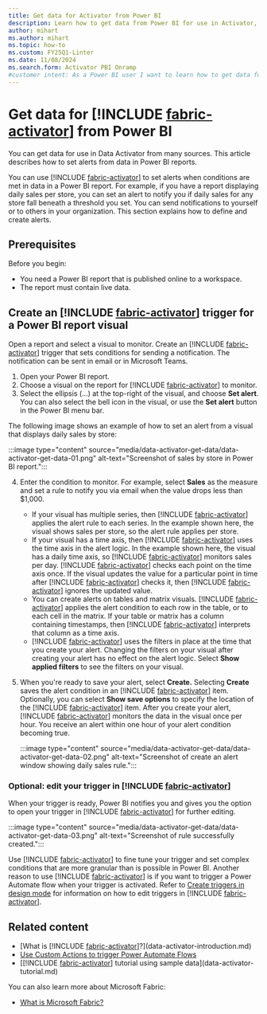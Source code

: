 ```yaml
---
title: Get data for Activator from Power BI
description: Learn how to get data from Power BI for use in Activator, integrate it into your workflows, and take advantage of powerful data analysis capabilities.
author: mihart
ms.author: mihart
ms.topic: how-to
ms.custom: FY25Q1-Linter
ms.date: 11/08/2024
ms.search.form: Activator PBI Onramp
#customer intent: As a Power BI user I want to learn how to get data for Activator in Power BI.
---
```


 # Get data for [!INCLUDE [fabric-activator](../includes/fabric-activator.md)] from Power BI

You can get data for use in Data Activator from many sources. This article describes how to set alerts from data in Power BI reports.

You can use [!INCLUDE [fabric-activator](../includes/fabric-activator.md)] to set alerts when conditions are met in data in a Power BI report. For example, if you have a report displaying daily sales per store, you can set an alert to notify you if daily sales for any store fall beneath a threshold you set. You can send notifications to yourself or to others in your organization. This section explains how to define and create alerts.

## Prerequisites

Before you begin:

* You need a Power BI report that is published online to a workspace.
* The report must contain live data.

## Create an [!INCLUDE [fabric-activator](../includes/fabric-activator.md)] trigger for a Power BI report visual

Open a report and select a visual to monitor. Create an [!INCLUDE [fabric-activator](../includes/fabric-activator.md)] trigger that sets conditions for sending a notification. The notification can be sent in email or in Microsoft Teams.

1. Open your Power BI report.
2. Choose a visual on the report for [!INCLUDE [fabric-activator](../includes/fabric-activator.md)] to monitor.
3. Select the ellipsis (…) at the top-right of the visual, and choose **Set alert**. You can also select the bell icon in the visual, or use the **Set alert** button in the Power BI menu bar.

The following image shows an example of how to set an alert from a visual that displays daily sales by store:

:::image type="content" source="media/data-activator-get-data/data-activator-get-data-01.png" alt-text="Screenshot of sales by store in Power BI report.":::

4. Enter the condition to monitor. For example, select **Sales** as the measure and set a rule to notify you via email when the value drops less than $1,000. 

    * If your visual has multiple series, then [!INCLUDE [fabric-activator](../includes/fabric-activator.md)] applies the alert rule to each series. In the example shown here, the visual shows sales per store, so the alert rule applies per store.
    * If your visual has a time axis, then [!INCLUDE [fabric-activator](../includes/fabric-activator.md)] uses the time axis in the alert logic. In the example shown here, the visual has a daily time axis, so [!INCLUDE [fabric-activator](../includes/fabric-activator.md)] monitors sales per day. [!INCLUDE [fabric-activator](../includes/fabric-activator.md)] checks each point on the time axis once. If the visual updates the value for a particular point in time after [!INCLUDE [fabric-activator](../includes/fabric-activator.md)] checks it, then [!INCLUDE [fabric-activator](../includes/fabric-activator.md)] ignores the updated value.
    * You can create alerts on tables and matrix visuals. [!INCLUDE [fabric-activator](../includes/fabric-activator.md)] applies the alert condition to each row in the table, or to each cell in the matrix. If your table or matrix has a column containing timestamps, then [!INCLUDE [fabric-activator](../includes/fabric-activator.md)] interprets that column as a time axis.
    * [!INCLUDE [fabric-activator](../includes/fabric-activator.md)] uses the filters in place at the time that you create your alert. Changing the filters on your visual after creating your alert has no effect on the alert logic. Select **Show applied filters** to see the filters on your visual.

5. When you're ready to save your alert, select **Create.** Selecting **Create** saves the alert condition in an [!INCLUDE [fabric-activator](../includes/fabric-activator.md)] item. Optionally, you can select **Show save options** to specify the location of the [!INCLUDE [fabric-activator](../includes/fabric-activator.md)] item. After you create your alert, [!INCLUDE [fabric-activator](../includes/fabric-activator.md)] monitors the data in the visual once per hour. You receive an alert within one hour of your alert condition becoming true.

    :::image type="content" source="media/data-activator-get-data/data-activator-get-data-02.png" alt-text="Screenshot of create an alert window showing daily sales rule.":::

### Optional: edit your trigger in [!INCLUDE [fabric-activator](../includes/fabric-activator.md)]

When your trigger is ready, Power BI notifies you and gives you the option to open your trigger in [!INCLUDE [fabric-activator](../includes/fabric-activator.md)] for further editing.

:::image type="content" source="media/data-activator-get-data/data-activator-get-data-03.png" alt-text="Screenshot of rule successfully created.":::

Use [!INCLUDE [fabric-activator](../includes/fabric-activator.md)] to fine tune your trigger and set complex conditions that are more granular than is possible in Power BI. Another reason to use [!INCLUDE [fabric-activator](../includes/fabric-activator.md)] is if you want to trigger a Power Automate flow when your trigger is activated. Refer to [Create triggers in design mode](data-activator-create-triggers-design-mode.md) for information on how to edit triggers in [!INCLUDE [fabric-activator](../includes/fabric-activator.md)].

## Related content

* [What is [!INCLUDE [fabric-activator](../includes/fabric-activator.md)]?](data-activator-introduction.md)
* [Use Custom Actions to trigger Power Automate Flows](data-activator-trigger-power-automate-flows.md)
* [[!INCLUDE [fabric-activator](../includes/fabric-activator.md)] tutorial using sample data](data-activator-tutorial.md)

You can also learn more about Microsoft Fabric:

* [What is Microsoft Fabric?](../../get-started/microsoft-fabric-overview.md)
